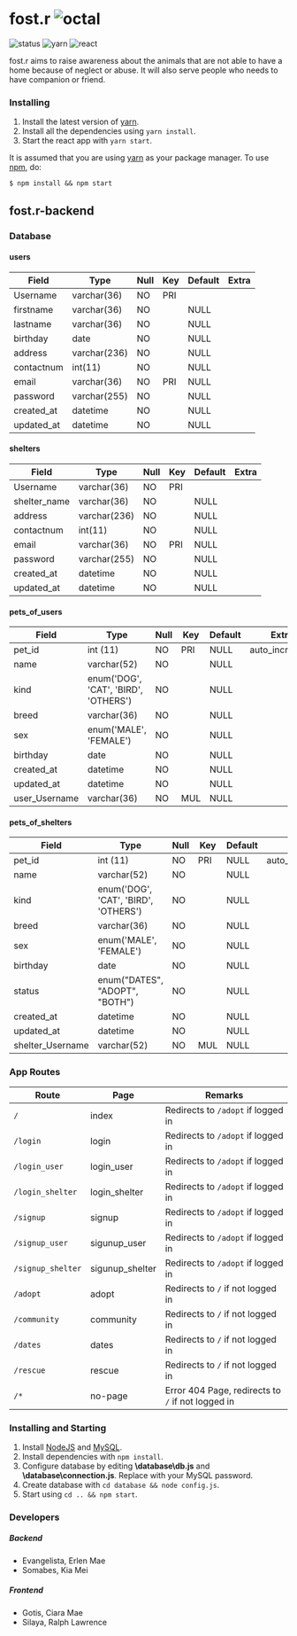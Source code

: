 # fost.r ![octal](https://img.shields.io/badge/Batch_o%28ctal%29-fost.r-blue.svg?style=flat-square?colorA=000000)
![status](https://img.shields.io/badge/status-development-yellow.svg)
![yarn](https://img.shields.io/badge/yarn-v0.24.5-green.svg)
![react](https://img.shields.io/badge/react-v15.5.4-green.svg)

fost.r aims to raise awareness about the animals that are not able to have a home because of neglect or abuse. It will also serve people who needs to have companion or friend.

### Installing
1. Install the latest version of [yarn](http://www.yarnpkg.com/).
2. Install all the dependencies using `yarn install`.
3. Start the react app with `yarn start`.

It is assumed that you are using [yarn](http://www.yarnpkg.com/) as your package manager. To use [npm](https://www.npmjs.com/), do:
```
$ npm install && npm start
```

## fost.r-backend

### Database

#### users
  Field      | Type         |Null| Key | Default | Extra  
  ---------- | ------------ |--- | --- | ------- | -----  
  Username   | varchar(36)  | NO | PRI |         |        
  firstname  | varchar(36)  | NO |     | NULL    |        
  lastname 	 | varchar(36)  | NO |     | NULL    |        
  birthday   | date         | NO |     | NULL    |        
  address    | varchar(236) | NO |     | NULL    |        
  contactnum | int(11)      | NO |     | NULL    |        
  email      | varchar(36)  | NO | PRI | NULL    |        
  password   | varchar(255) | NO |     | NULL    |        
  created_at | datetime     | NO |     | NULL    |        
  updated_at | datetime     | NO |     | NULL    |        

#### shelters
  Field      | Type         |Null| Key | Default | Extra  
  ---------- | ------------ | ---| --- | ------- | -----  
  Username   | varchar(36)  | NO | PRI |         |        
  shelter_name  | varchar(36)  | NO |     | NULL    |     
  address    | varchar(236) | NO |     | NULL    |       
  contactnum | int(11)      | NO |     | NULL    |        
  email      | varchar(36)  | NO | PRI | NULL    |        
  password   | varchar(255) | NO |     | NULL    |        
  created_at | datetime     | NO |     | NULL    |        
  updated_at | datetime     | NO |     | NULL    |        

#### pets_of_users
  Field           | Type                                  |Null| Key | Default | Extra                
  --------------- | ------------------------------------- |----| --- | ------- | -------------------  
  pet_id          | int (11)                              | NO | PRI | NULL    | auto_increment       
  name            | varchar(52)                           | NO |     | NULL    |                      
  kind   	        | enum('DOG', 'CAT', 'BIRD', 'OTHERS')  | NO |     | NULL    |                      
  breed           | varchar(36)                           | NO |     | NULL    |                      
  sex             | enum('MALE', 'FEMALE')                | NO |     | NULL    |                      
  birthday        | date                                  | NO |     | NULL    |                      
  created_at      | datetime                              | NO |     | NULL    |                      
  updated_at      | datetime                              | NO |     | NULL    |                      
  user_Username   | varchar(36)                           | NO | MUL | NULL    |                      

#### pets_of_shelters
  Field              | Type                                  |Null| Key | Default | Extra                
  ------------------ | ------------------------------------- | ---| --- | ------- | -------------------  
  pet_id             | int (11)                              | NO | PRI | NULL    | auto_increment       
  name               | varchar(52)                           | NO |     | NULL    |                      
  kind   	           | enum('DOG', 'CAT', 'BIRD', 'OTHERS')  | NO |     | NULL    |                      
  breed              | varchar(36)                           | NO |     | NULL    |                      
  sex                | enum('MALE', 'FEMALE')                | NO |     | NULL    |                      
  birthday           | date                                  | NO |     | NULL    |                      
  status             | enum("DATES", "ADOPT", "BOTH")        | NO |     | NULL    |
  created_at         | datetime                              | NO |     | NULL    |                      
  updated_at         | datetime                              | NO |     | NULL    |                      
  shelter_Username   | varchar(52)                           | NO | MUL | NULL    |                      

### App Routes
| Route             | Page            | Remarks                            |
| ----------------- | --------------- | ---------------------------------- |
| `/`               | index           | Redirects to `/adopt` if logged in |
| `/login`          | login           | Redirects to `/adopt` if logged in |
| `/login_user`     | login_user      | Redirects to `/adopt` if logged in |
| `/login_shelter`  | login_shelter   | Redirects to `/adopt` if logged in |
| `/signup`         | signup          | Redirects to `/adopt` if logged in |
| `/signup_user`    | sigunup_user    | Redirects to `/adopt` if logged in |
| `/signup_shelter` | sigunup_shelter | Redirects to `/adopt` if logged in |
| `/adopt`          | adopt           | Redirects to `/` if not logged in  |
| `/community`      | community       | Redirects to `/` if not logged in  |
| `/dates`          | dates           | Redirects to `/` if not logged in  |
| `/rescue`         | rescue          | Redirects to `/` if not logged in  |
| `/*`              | no-page         | Error 404 Page, redirects to `/` if not logged in |

### Installing and Starting
1. Install [NodeJS](https://nodejs.org/en/download/) and [MySQL](https://dev.mysql.com/downloads/installer/).
2. Install dependencies with `npm install`.
3. Configure database by editing **\database\db.js** and **\database\connection.js**. Replace with your MySQL password.
4. Create database with `cd database && node config.js`.
5. Start using `cd .. && npm start`.


### Developers
##### Backend
* Evangelista, Erlen Mae
* Somabes, Kia Mei

##### Frontend
* Gotis, Ciara Mae
* Silaya, Ralph Lawrence
